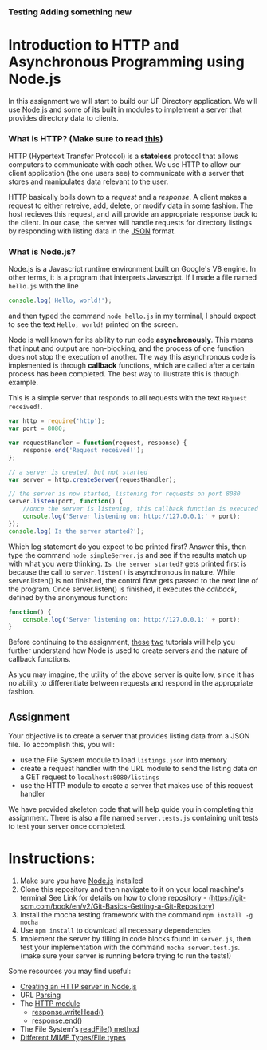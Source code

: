 ### Testing Adding something new

# Introduction to HTTP and Asynchronous Programming using Node.js

In this assignment we will start to build our UF Directory application. We will use [Node.js](https://en.wikipedia.org/wiki/Node.js) and some of its built in modules to implement a server that provides directory data to clients.

### What is HTTP? (Make sure to read [this](http://code.tutsplus.com/tutorials/http-the-protocol-every-web-developer-must-know-part-1--net-31177))

HTTP (Hypertext Transfer Protocol) is a **stateless** protocol that allows computers to communicate with each other. We use HTTP to allow our client application (the one users see) to communicate with a server that stores and manipulates data relevant to the user.

HTTP basically boils down to a _request_ and a _response_. A client makes a request to either retreive, add, delete, or modify data in some fashion. The host recieves this request, and will provide an appropriate response back to the client. In our case, the server will handle requests for directory listings by responding with listing data in the [JSON](http://stackoverflow.com/questions/383692/what-is-json-and-why-would-i-use-it) format.

### What is Node.js?

Node.js is a Javascript runtime environment built on Google's V8 engine. In other terms, it is a program that interprets Javascript. If I made a file named `hello.js` with the line

```javascript
console.log('Hello, world!');
```

and then typed the command `node hello.js` in my terminal, I should expect to see the text
`Hello, world!` printed on the screen.

Node is well known for its ability to run code **asynchronously**. This means that input and output are non-blocking, and the process of one function does not stop the execution of another. The way this asynchronous code is implemented is through **callback** functions, which are called after a certain process has been completed. The best way to illustrate this is through example.

This is a simple server that responds to all requests with the text `Request received!`.

```javascript
var http = require('http');
var port = 8080;

var requestHandler = function(request, response) {
	response.end('Request received!');
};

// a server is created, but not started
var server = http.createServer(requestHandler);

// the server is now started, listening for requests on port 8080
server.listen(port, function() {
	//once the server is listening, this callback function is executed
	console.log('Server listening on: http://127.0.0.1:' + port);
});
console.log('Is the server started?');
```

Which log statement do you expect to be printed first? Answer this, then type the command `node simpleServer.js` and see if the results match up with what you were thinking. `Is the server started?` gets printed first is because the call to `server.listen()` is asynchronous in nature. While server.listen() is not finished, the control flow gets passed to the next line of the program. Once server.listen() is finished, it executes the _callback_, defined by the anonymous function:

```javascript
function() {
    console.log('Server listening on: http://127.0.0.1:' + port);
}
```

Before continuing to the assignment, [these](http://www.theprojectspot.com/tutorial-post/Node-js-for-beginners-part-1-hello-world/2) [two](http://www.theprojectspot.com/tutorial-post/nodejs-for-beginners-callbacks/4) tutorials will help you further understand how Node is used to create servers and the nature of callback functions.

As you may imagine, the utility of the above server is quite low, since it has no ability to differentiate between requests and respond in the appropriate fashion.

## Assignment

Your objective is to create a server that provides listing data from a JSON file. To accomplish this, you will:

-   use the File System module to load `listings.json` into memory
-   create a request handler with the URL module to send the listing data on a GET request to `localhost:8080/listings`
-   use the HTTP module to create a server that makes use of this request handler

We have provided skeleton code that will help guide you in completing this assignment. There is also a file named `server.tests.js` containing unit tests to test your server once completed.

# Instructions:

1. Make sure you have [Node.js](https://nodejs.org/en/) installed
2. Clone this repository and then navigate to it on your local machine's terminal
   See Link for details on how to clone repository - (https://git-scm.com/book/en/v2/Git-Basics-Getting-a-Git-Repository)
3. Install the mocha testing framework with the command `npm install -g mocha`
4. Use `npm install` to download all necessary dependencies
5. Implement the server by filling in code blocks found in `server.js`, then test your implementation with the command `mocha server.test.js`. (make sure your server is running before trying to run the tests!)

Some resources you may find useful:

-   [Creating an HTTP server in Node.js](http://www.sitepoint.com/creating-a-http-server-in-node-js/)
-   URL [Parsing](https://nodejs.org/api/url.html#url_url_parsing)
-   The [HTTP module](https://nodejs.org/api/http.html)
    -   [response.writeHead()](https://nodejs.org/api/http.html#http_response_writehead_statuscode_statusmessage_headers)
    -   [response.end()](https://nodejs.org/api/http.html#http_response_end_data_encoding_callback)
-   The File System's [readFile() method](https://nodejs.org/api/fs.html#fs_fs_readfile_file_options_callback)
-   [Different MIME Types/File types](https://developer.mozilla.org/en-US/docs/Web/HTTP/Basics_of_HTTP/MIME_types/Complete_list_of_MIME_types)
